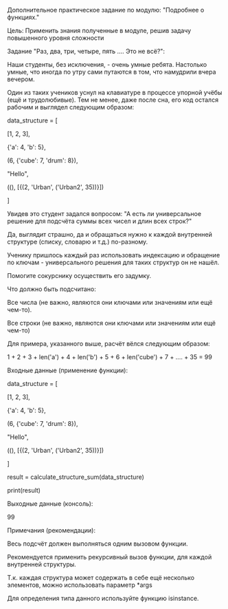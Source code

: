 Дополнительное практическое задание по модулю: "Подробнее о функциях."

Цель: Применить знания полученные в модуле, решив задачу повышенного уровня сложности


Задание "Раз, два, три, четыре, пять .... Это не всё?":

Наши студенты, без исключения, - очень умные ребята. Настолько умные, что иногда по утру сами путаются в том, что намудрили вчера вечером.

Один из таких учеников уснул на клавиатуре в процессе упорной учёбы (ещё и трудолюбивые). Тем не менее, даже после сна, его код остался рабочим и выглядел следующим образом:

data_structure = [

  [1, 2, 3],
  
  {'a': 4, 'b': 5},
  
  (6, {'cube': 7, 'drum': 8}),
  
  "Hello",
  
  ((), [{(2, 'Urban', ('Urban2', 35))}])
  
]

Увидев это студент задался вопросом: "А есть ли универсальное решение для подсчёта суммы всех чисел и длин всех строк?"

Да, выглядит страшно, да и обращаться нужно к каждой внутренней структуре (списку, словарю и т.д.) по-разному.

Ученику пришлось каждый раз использовать индексацию и обращение по ключам - универсального решения для таких структур он не нашёл.

Помогите сокурснику осуществить его задумку.

Что должно быть подсчитано:

Все числа (не важно, являются они ключами или значениям или ещё чем-то).

Все строки (не важно, являются они ключами или значениям или ещё чем-то)

Для примера, указанного выше, расчёт вёлся следующим образом:

1 + 2 + 3 + len('a') + 4 + len('b') + 5 + 6 + len('cube') + 7 + .... + 35 = 99

Входные данные (применение функции):

data_structure = [

[1, 2, 3],

{'a': 4, 'b': 5},

(6, {'cube': 7, 'drum': 8}),

"Hello",

((), [{(2, 'Urban', ('Urban2', 35))}])

]

result = calculate_structure_sum(data_structure)

print(result)


Выходные данные (консоль):

99


Примечания (рекомендации):

Весь подсчёт должен выполняться одним вызовом функции.

Рекомендуется применить рекурсивный вызов функции, для каждой внутренней структуры.

Т.к. каждая структура может содержать в себе ещё несколько элементов, можно использовать параметр *args

Для определения типа данного используйте функцию isinstance.
